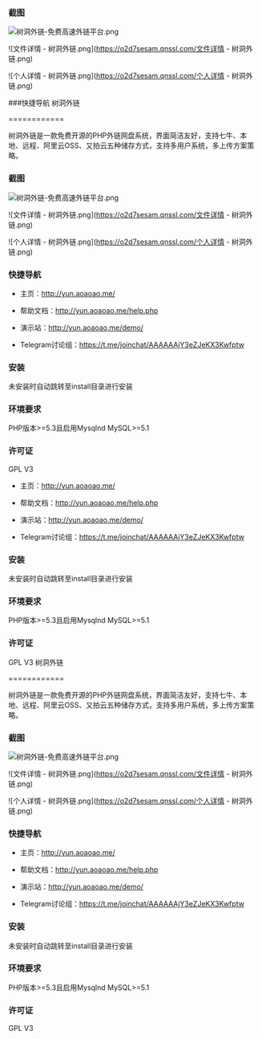 ### 截图

![树洞外链-免费高速外链平台.png](https://o2d7sesam.qnssl.com/树洞外链-免费高速外链平台.png)

![文件详情 - 树洞外链.png](https://o2d7sesam.qnssl.com/文件详情 - 树洞外链.png)

![个人详情 - 树洞外链.png](https://o2d7sesam.qnssl.com/个人详情 - 树洞外链.png)

###快捷导航
树洞外链

============

树洞外链是一款免费开源的PHP外链网盘系统，界面简洁友好，支持七牛、本地、远程、阿里云OSS、又拍云五种储存方式，支持多用户系统，多上传方案策略。

### 截图

![树洞外链-免费高速外链平台.png](https://o2d7sesam.qnssl.com/树洞外链-免费高速外链平台.png)

![文件详情 - 树洞外链.png](https://o2d7sesam.qnssl.com/文件详情 - 树洞外链.png)

![个人详情 - 树洞外链.png](https://o2d7sesam.qnssl.com/个人详情 - 树洞外链.png)

### 快捷导航

- 主页：http://yun.aoaoao.me/

- 帮助文档：http://yun.aoaoao.me/help.php

- 演示站：http://yun.aoaoao.me/demo/

- Telegram讨论组：https://t.me/joinchat/AAAAAAjY3eZJeKX3Kwfptw

### 安装

未安装时自动跳转至install目录进行安装

### 环境要求

PHP版本>=5.3且启用Mysqlnd MySQL>=5.1

### 许可证

GPL V3
- 主页：http://yun.aoaoao.me/

- 帮助文档：http://yun.aoaoao.me/help.php

- 演示站：http://yun.aoaoao.me/demo/

- Telegram讨论组：https://t.me/joinchat/AAAAAAjY3eZJeKX3Kwfptw

### 安装

未安装时自动跳转至install目录进行安装

### 环境要求

PHP版本>=5.3且启用Mysqlnd MySQL>=5.1

### 许可证

GPL V3
树洞外链

============

树洞外链是一款免费开源的PHP外链网盘系统，界面简洁友好，支持七牛、本地、远程、阿里云OSS、又拍云五种储存方式，支持多用户系统，多上传方案策略。

### 截图

![树洞外链-免费高速外链平台.png](https://o2d7sesam.qnssl.com/树洞外链-免费高速外链平台.png)

![文件详情 - 树洞外链.png](https://o2d7sesam.qnssl.com/文件详情 - 树洞外链.png)

![个人详情 - 树洞外链.png](https://o2d7sesam.qnssl.com/个人详情 - 树洞外链.png)

### 快捷导航

- 主页：http://yun.aoaoao.me/

- 帮助文档：http://yun.aoaoao.me/help.php

- 演示站：http://yun.aoaoao.me/demo/

- Telegram讨论组：https://t.me/joinchat/AAAAAAjY3eZJeKX3Kwfptw

### 安装

未安装时自动跳转至install目录进行安装

### 环境要求

PHP版本>=5.3且启用Mysqlnd MySQL>=5.1

### 许可证

GPL V3
